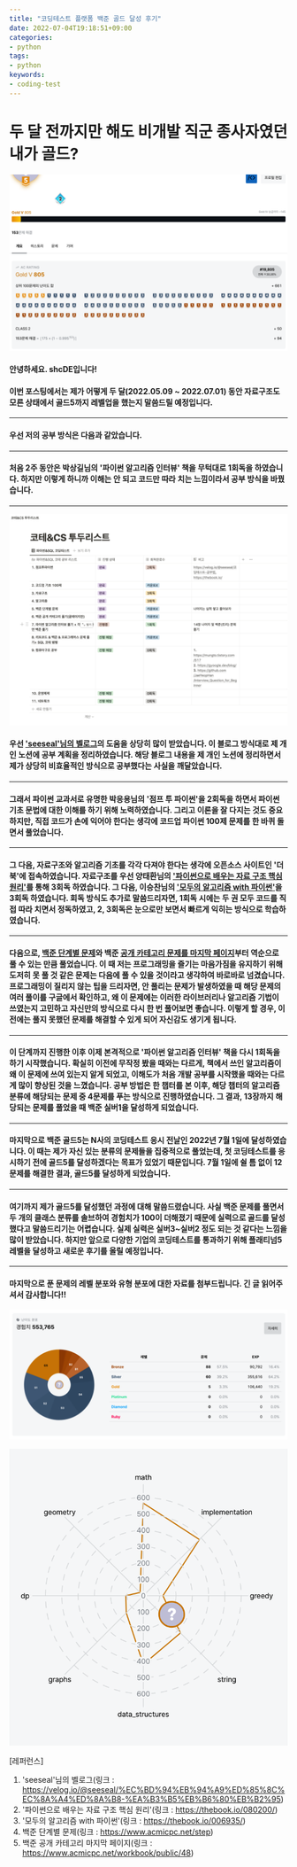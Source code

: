 ```yaml
---
title: "코딩테스트 플랫폼 백준 골드 달성 후기"
date: 2022-07-04T19:18:51+09:00
categories:
- python
tags:
- python
keywords:
- coding-test
---
```


# 두 달 전까지만 해도 비개발 직군 종사자였던 내가 골드?


![백준인증](https://github.com/shcDE/pictures/blob/main/images_for_blog/%E1%84%80%E1%85%A9%E1%86%AF%E1%84%83%E1%85%B3%E1%84%8B%E1%85%B5%E1%86%AB%E1%84%8C%E1%85%B3%E1%86%BC%E1%84%89%E1%85%A3%E1%86%BA.png?raw=true)


#### 안녕하세요. shcDE입니다!  
#### 이번 포스팅에서는 제가 어떻게 두 달(2022.05.09 ~ 2022.07.01) 동안 자료구조도 모른 상태에서 골드5까지 레벨업을 했는지 말씀드릴 예정입니다.
_________________________________________________________________________________________________________________________________________________________________________


#### 우선 저의 공부 방식은 다음과 같았습니다.
_________________________________________________________________________________________________________________________________________________________________________


#### 처음 2주 동안은 박상길님의 '파이썬 알고리즘 인터뷰' 책을 무턱대로 1회독을 하였습니다. 하지만 이렇게 하니까 이해는 안 되고 코드만 따라 치는 느낌이라서 공부 방식을 바꿨습니다.
_________________________________________________________________________________________________________________________________________________________________________


![노션인증](https://github.com/shcDE/pictures/blob/main/images_for_blog/%E1%84%82%E1%85%A9%E1%84%89%E1%85%A7%E1%86%AB%E1%84%80%E1%85%A9%E1%86%BC%E1%84%87%E1%85%AE%E1%84%8B%E1%85%B5%E1%86%AB%E1%84%8C%E1%85%B3%E1%86%BC.png?raw=true)


#### 우선 ['seeseal'님의 벨로그](https://velog.io/@seeseal/%EC%BD%94%EB%94%A9%ED%85%8C%EC%8A%A4%ED%8A%B8-%EA%B3%B5%EB%B6%80%EB%B2%95)의 도움을 상당히 많이 받았습니다. 이 블로그 방식대로 제 개인 노션에 공부 계획을 정리하였습니다. 해당 블로그 내용을 제 개인 노션에 정리하면서 제가 상당히 비효율적인 방식으로 공부했다는 사실을 깨달았습니다.
_________________________________________________________________________________________________________________________________________________________________________


#### 그래서 파이썬 교과서로 유명한 박응용님의 '점프 투 파이썬'을 2회독을 하면서 파이썬 기초 문법에 대한 이해를 하기 위해 노력하였습니다. 그리고 이론을 잘 다지는 것도 중요하지만, 직접 코드가 손에 익어야 한다는 생각에 코드업 파이썬 100제 문제를 한 바퀴 돌면서 풀었습니다.
_________________________________________________________________________________________________________________________________________________________________________


#### 그 다음, 자료구조와 알고리즘 기초를 각각 다져야 한다는 생각에 오픈소스 사이트인 '더 북'에 접속하였습니다. 자료구조를 우선 양태환님의 ['파이썬으로 배우는 자료 구조 핵심 원리'](https://thebook.io/080200/)를 통해 3회독 하였습니다. 그 다음, 이승찬님의 ['모두의 알고리즘 with 파이썬'](https://thebook.io/006935/)을 3회독 하였습니다. 회독 방식도 추가로 말씀드리자면, 1회독 시에는 두 권 모두 코드를 직접 따라 치면서 정독하였고, 2, 3회독은 눈으로만 보면서 빠르게 익히는 방식으로 학습하였습니다.
_________________________________________________________________________________________________________________________________________________________________________


#### 다음으로, [백준 단계별 문제](https://www.acmicpc.net/step)와 백준 [공개 카테고리 문제를 마지막 페이지](https://www.acmicpc.net/workbook/public/48)부터 역순으로 풀 수 있는 만큼 풀었습니다. 이 때 저는 프로그래밍을 즐기는 마음가짐을 유지하기 위해 도저히 못 풀 것 같은 문제는 다음에 풀 수 있을 것이라고 생각하여 바로바로 넘겼습니다. 프로그래밍이 질리지 않는 팁을 드리자면, 안 풀리는 문제가 발생하였을 때 해당 문제의 여러 풀이를 구글에서 확인하고, 왜 이 문제에는 이러한 라이브러리나 알고리즘 기법이 쓰였는지 고민하고 자신만의 방식으로 다시 한 번 풀어보면 좋습니다. 이렇게 할 경우, 이전에는 풀지 못했던 문제를 해결할 수 있게 되어 자신감도 생기게 됩니다.
_________________________________________________________________________________________________________________________________________________________________________


#### 이 단계까지 진행한 이후 이제 본격적으로 '파이썬 알고리즘 인터뷰' 책을 다시 1회독을 하기 시작했습니다. 확실히 이전에 무작정 봤을 때와는 다르게, 책에서 쓰인 알고리즘이 왜 이 문제에 쓰여 있는지 알게 되었고, 이해도가 처음 개발 공부를 시작했을 때와는 다르게 많이 향상된 것을 느꼈습니다. 공부 방법은 한 챕터를 본 이후, 해당 챕터의 알고리즘 분류에 해당되는 문제 중 4문제를 푸는 방식으로 진행하였습니다. 그 결과, 13장까지 해당되는 문제를 풀었을 때 백준 실버1을 달성하게 되었습니다.
_________________________________________________________________________________________________________________________________________________________________________


#### 마지막으로 백준 골드5는 N사의 코딩테스트 응시 전날인 2022년 7월 1일에 달성하였습니다. 이 때는 제가 자신 있는 분류의 문제들을 집중적으로 풀었는데, 첫 코딩테스트를 응시하기 전에 골드5를 달성하겠다는 목표가 있었기 때문입니다. 7월 1일에 쉴 틈 없이 12문제를 해결한 결과, 골드5를 달성하게 되었습니다.
_________________________________________________________________________________________________________________________________________________________________________


#### 여기까지 제가 골드5를 달성했던 과정에 대해 말씀드렸습니다. 사실 백준 문제를 풀면서 두 개의 클래스 분류를 솔브하여 경험치가 100이 더해졌기 때문에 실력으로 골드를 달성했다고 말씀드리기는 어렵습니다. 실제 실력은 실버3~실버2 정도 되는 것 같다는 느낌을 많이 받았습니다. 하지만 앞으로 다양한 기업의 코딩테스트를 통과하기 위해 플래티넘5 레벨을 달성하고 새로운 후기를 올릴 예정입니다.
_________________________________________________________________________________________________________________________________________________________________________


#### 마지막으로 푼 문제의 레벨 분포와 유형 분포에 대한 자료를 첨부드립니다. 긴 글 읽어주셔서 감사합니다!!


![레벨](https://github.com/shcDE/pictures/blob/main/images_for_blog/%E1%84%91%E1%85%AE%E1%86%AB_%E1%84%86%E1%85%AE%E1%86%AB%E1%84%8C%E1%85%A6_%E1%84%85%E1%85%A6%E1%84%87%E1%85%A6%E1%86%AF.png?raw=true)

![유형](https://github.com/shcDE/pictures/blob/main/images_for_blog/%E1%84%91%E1%85%AE%E1%86%AB_%E1%84%86%E1%85%AE%E1%86%AB%E1%84%8C%E1%85%A6_%E1%84%8B%E1%85%B2%E1%84%92%E1%85%A7%E1%86%BC.png?raw=true)

[레퍼런스]  
1. 'seeseal'님의 벨로그(링크 : <https://velog.io/@seeseal/%EC%BD%94%EB%94%A9%ED%85%8C%EC%8A%A4%ED%8A%B8-%EA%B3%B5%EB%B6%80%EB%B2%95>)  
2. '파이썬으로 배우는 자료 구조 핵심 원리'(링크 : <https://thebook.io/080200/>)  
3. '모두의 알고리즘 with 파이썬'(링크 : <https://thebook.io/006935/>)  
4. 백준 단계별 문제(링크 : <https://www.acmicpc.net/step>)  
5. 백준 공개 카테고리 마지막 페이지(링크 : <https://www.acmicpc.net/workbook/public/48>)